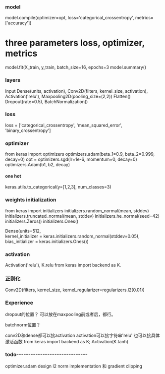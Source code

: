
### model

model.compile(optimizer=opt, loss='categorical_crossentropy', metrics=['accuracy'])
# three parameters loss, optimizer, metrics 
model.fit(X_train, y_train, batch_size=16, epochs=3
model.summary()

### layers
Input
Dense(units, activation), Conv2D(filters, kernel_size, activation), Activation('relu'), Maxpooling2D(pooling_size=(2,2))
Flatten()
Dropout(rate=0.5),  BatchNormalization()


### loss
loss = ['categorical_crossentropy', 'mean_squared_error', 'binary_crossentropy']

### optimizer
from keras import optimizers
optimizers.adam(beta_1=0.9, beta_2=0.999, decay=0)
opt = optimizers.sgd(lr=1e-6, momentum=0, decay=0)
optimizers.Adam(b1, b2, decay)


#### one hot
keras.utils.to_categorical(y=[1,2,3], num_classes=3)


### weights initialization
from keras import initializers
initializers.random_normal(mean, stddev)
initializers.truncated_normal(mean, stddev)
initializers.he_normal(seed=42)
initializers.Zeros()
initializers.Ones()

Dense(units=512, \
      kernel_initializer = keras.initializers.random_normal(stddev=0.05), \
      bias_initializer = keras.initializers.Ones())

### activation
Activation('relu'), K.relu
from keras import backend as K.


### 正则化
Conv2D(filters, kernel_size, kernel_regularizer=regularizers.l2(0.01))
 



### Experience
dropout的位置？
可以放在maxpooling前或者后，都行。

batchnorm位置？

conv2D和dense都可以接activation
activation可以接字符串'relu'  也可以接具体激活函数 from keras import backend as K;  Activation(K.tanh)



### todo------------------------------
optimizer.adam   design
l2 norm implementation  和 gradient clipping



